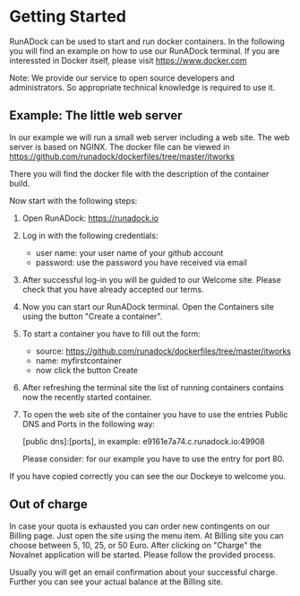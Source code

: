 Getting Started
===============

RunADock can be used to start and run docker containers. In the following you will find an example on how to use our RunADock terminal.
If you are interessted in Docker itself, please visit <https://www.docker.com>

Note: We provide our service to open source developers and administrators. So appropriate technical knowledge is required to use it.

Example: The little web server
------------------------------

In our example we will run a small web server including a web site. The web server is based on NGINX. The docker file can be viewed in <https://github.com/runadock/dockerfiles/tree/master/itworks>

There you will find the docker file with the description of the container build.

Now start with the following steps:

1. Open RunADock: <https://runadock.io>
2. Log in with the following credentials:

    * user name: your user name of your github account
    * password: use the password you have received via email

3. After successful log-in you will be guided to our Welcome site. Please check that you have already accepted our terms.
4. Now you can start our RunADock terminal. Open the Containers site using the button "Create a container".
5. To start a container you have to fill out the form:

    * source: https://github.com/runadock/dockerfiles/tree/master/itworks
    * name: myfirstcontainer
    * now click the button Create

6. After refreshing the terminal site the list of running containers contains now the recently started container.
7. To open the web site of the container you have to use the entries Public DNS and Ports in the following way:

    [public dns]:[ports], in example: e9161e7a74.c.runadock.io:49908

   Please consider: for our example you have to use the entry for port 80.

If you have copied correctly you can see the our Dockeye to welcome you.

Out of charge
-------------

In case your quota is exhausted you can order new contingents on our Billing page. Just open the site using the menu item. At Billing site you can choose between 5, 10, 25, or 50 Euro. After clicking on "Charge" the Novalnet application will be started. Please follow the provided process.

Usually you will get an email confirmation about your successful charge. Further you can see your actual balance at the Billing site.

